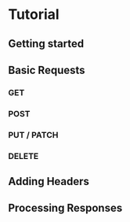 # Tutorial

## Getting started

## Basic Requests

### GET

### POST

### PUT / PATCH

### DELETE

## Adding Headers

## Processing Responses
